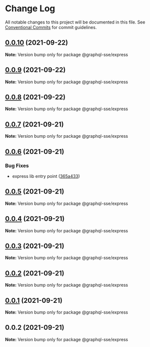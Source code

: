 # Change Log

All notable changes to this project will be documented in this file.
See [Conventional Commits](https://conventionalcommits.org) for commit guidelines.

## [0.0.10](https://github.com/faboulaws/graphql-sse/compare/@graphql-sse/express@0.0.9...@graphql-sse/express@0.0.10) (2021-09-22)

**Note:** Version bump only for package @graphql-sse/express





## [0.0.9](https://github.com/faboulaws/graphql-sse/compare/@graphql-sse/express@0.0.8...@graphql-sse/express@0.0.9) (2021-09-22)

**Note:** Version bump only for package @graphql-sse/express





## [0.0.8](https://github.com/faboulaws/graphql-sse/compare/@graphql-sse/express@0.0.7...@graphql-sse/express@0.0.8) (2021-09-22)

**Note:** Version bump only for package @graphql-sse/express





## [0.0.7](https://github.com/faboulaws/graphql-sse/compare/@graphql-sse/express@0.0.6...@graphql-sse/express@0.0.7) (2021-09-21)

**Note:** Version bump only for package @graphql-sse/express





## [0.0.6](https://github.com/faboulaws/graphql-sse/compare/@graphql-sse/express@0.0.5...@graphql-sse/express@0.0.6) (2021-09-21)


### Bug Fixes

* express lib entry point ([365a433](https://github.com/faboulaws/graphql-sse/commit/365a433f253eb30057828e2689e81cdc1dbbab74))





## [0.0.5](https://github.com/faboulaws/graphql-sse/compare/@graphql-sse/express@0.0.4...@graphql-sse/express@0.0.5) (2021-09-21)

**Note:** Version bump only for package @graphql-sse/express





## [0.0.4](https://github.com/faboulaws/graphql-sse/compare/@graphql-sse/express@0.0.3...@graphql-sse/express@0.0.4) (2021-09-21)

**Note:** Version bump only for package @graphql-sse/express





## [0.0.3](https://github.com/faboulaws/graphql-sse/compare/@graphql-sse/express@0.0.1...@graphql-sse/express@0.0.3) (2021-09-21)

**Note:** Version bump only for package @graphql-sse/express





## [0.0.2](https://github.com/faboulaws/graphql-sse/compare/@graphql-sse/express@0.0.1...@graphql-sse/express@0.0.2) (2021-09-21)

**Note:** Version bump only for package @graphql-sse/express





## [0.0.1](https://github.com/faboulaws/graphql-sse/compare/@graphql-sse/express@0.0.2...@graphql-sse/express@0.0.1) (2021-09-21)

**Note:** Version bump only for package @graphql-sse/express





## 0.0.2 (2021-09-21)

**Note:** Version bump only for package @graphql-sse/express
